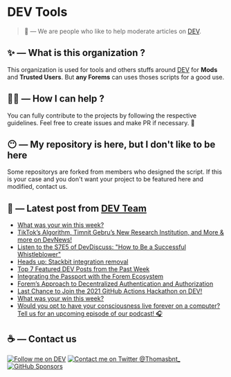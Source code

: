 # DEV Tools

> 🔧 — We are people who like to help moderate articles on [DEV](https://dev.to).

## ✨ — What is this organization ?

This organization is used for tools and others stuffs around [DEV](https://dev.to) for **Mods** and **Trusted Users**. But __any Forems__ can uses thoses scripts for a good use.


## 💪🏼 — How I can help ?

You can fully contribute to the projects by following the respective guidelines. Feel free to create issues and make PR if necessary. 🎉

## 😶 — My repository is here, but I don't like to be here

Some repositorys are forked from members who designed the script. If this is your case and you don't want your project to be featured here and modified, contact us.

## 📝 — Latest post from [DEV Team](https://dev.to/devteam)

<!-- BLOG-POST-LIST:START -->
- [What was your win this week?](https://dev.to/devteam/what-was-your-win-this-week-fhe)
- [TikTok’s Algorithm, Timnit Gebru’s New Research Institution, and More &amp; more on DevNews!](https://dev.to/devteam/tiktoks-algorithm-timnit-gebrus-new-research-institution-and-more-more-on-devnews-3447)
- [Listen to the S7E5 of DevDiscuss: &quot;How to Be a Successful Whistleblower&quot;](https://dev.to/devteam/listen-to-the-s7e5-of-devdiscuss-how-to-be-a-successful-whistleblower-34jc)
- [Heads up: Stackbit integration removal](https://dev.to/devteam/heads-up-stackbit-integration-removal-2m11)
- [Top 7 Featured DEV Posts from the Past Week](https://dev.to/devteam/top-7-featured-dev-posts-from-the-past-week-4c7j)
- [Integrating the Passport with the Forem Ecosystem](https://dev.to/devteam/integrating-the-passport-with-the-forem-ecosystem-42ea)
- [Forem’s Approach to Decentralized Authentication and Authorization](https://dev.to/devteam/forems-approach-to-decentralized-authentication-and-authorization-49a1)
- [Last Chance to Join the 2021 GitHub Actions Hackathon on DEV!](https://dev.to/devteam/last-chance-to-join-the-2021-github-actions-hackathon-on-dev-1aje)
- [What was your win this week?](https://dev.to/devteam/what-was-your-win-this-week-4l7b)
- [Would you opt to have your consciousness live forever on a computer? Tell us for an upcoming episode of our podcast! 🎧](https://dev.to/devteam/would-you-want-to-have-your-consciousness-live-forever-on-a-computer-tell-us-for-an-upcoming-episode-of-our-podcast-2je3)
<!-- BLOG-POST-LIST:END -->


## ☕ — Contact us

[![Follow me on DEV](https://img.shields.io/badge/dev.to-%2308090A.svg?&style=for-the-badge&logo=dev.to&logoColor=white&alt=devto)](https://dev.to/thomasbnt)
[![Contact me on Twitter @Thomasbnt_](https://img.shields.io/badge/Contact%20me%20on%20Twitter-%231DA1F2.svg?&style=for-the-badge&logo=twitter&logoColor=white&alt=twitter)](https://twitter.com/messages/1142357270-1142357270?text=Hello,%20I%20contact%20you%20from%20devtotools%20&recipient_id=1142357270) [![GitHub Sponsors](https://img.shields.io/badge/Sponsor%20me-%23EA54AE.svg?&style=for-the-badge&logo=github-sponsors&logoColor=white)](https://github.com/sponsors/thomasbnt)


